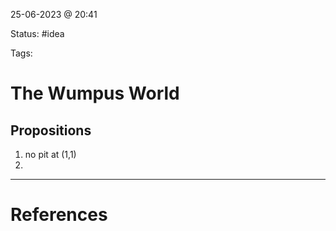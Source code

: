 25-06-2023 @ 20:41

Status: #idea

Tags:

# The Wumpus World

## Propositions 

1. no pit at (1,1)
2. 



---
# References